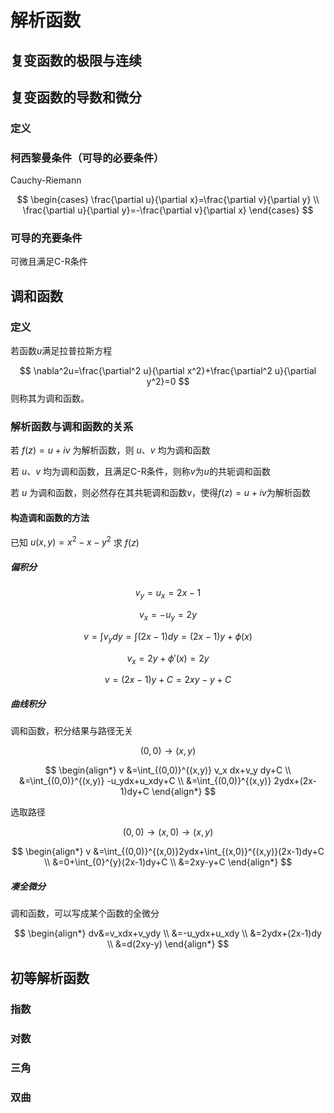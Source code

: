 # 解析函数

## 复变函数的极限与连续

## 复变函数的导数和微分

### 定义

### 柯西黎曼条件（可导的必要条件）

Cauchy-Riemann

$$
\begin{cases}
    \frac{\partial u}{\partial x}=\frac{\partial v}{\partial y} \\
    \frac{\partial u}{\partial y}=-\frac{\partial v}{\partial x}
\end{cases}
$$

### 可导的充要条件

可微且满足C-R条件

## 调和函数

### 定义
若函数$u$满足拉普拉斯方程

$$
\nabla^2u=\frac{\partial^2 u}{\partial x^2}+\frac{\partial^2 u}{\partial y^2}=0
$$
则称其为调和函数。

### 解析函数与调和函数的关系

若 $f(z)=u+iv$ 为解析函数，则 $u$、$v$ 均为调和函数


若 $u$、$v$ 均为调和函数，且满足C-R条件，则称$v$为$u$的共轭调和函数

若 $u$ 为调和函数，则必然存在其共轭调和函数$v$，使得$f(z)=u+iv$为解析函数

#### 构造调和函数的方法

已知 $u(x,y)=x^2-x-y^2$ 求 $f(z)$

##### 偏积分

$$v_y=u_x=2x-1$$

$$v_x=-u_y=2y$$

$$v=\int v_ydy=\int (2x-1)dy=(2x-1)y+\phi(x)$$

$$v_x=2y+\phi'(x)=2y$$

$$v=(2x-1)y+C=2xy-y+C$$

##### 曲线积分
调和函数，积分结果与路径无关

$$(0,0)\rightarrow(x,y)$$

$$
\begin{align*}
    v &=\int_{(0,0)}^{(x,y)} v_x dx+v_y dy+C \\
      &=\int_{(0,0)}^{(x,y)} -u_ydx+u_xdy+C \\
      &=\int_{(0,0)}^{(x,y)} 2ydx+(2x-1)dy+C
\end{align*}
$$

选取路径

$$ (0,0) \rightarrow (x,0) \rightarrow(x,y) $$

$$
\begin{align*}
    v &=\int_{(0,0)}^{(x,0)}2ydx+\int_{(x,0)}^{(x,y)}(2x-1)dy+C \\
      &=0+\int_{0}^{y}(2x-1)dy+C \\
      &=2xy-y+C
\end{align*}
$$

##### 凑全微分
调和函数，可以写成某个函数的全微分

$$
\begin{align*}
    dv&=v_xdx+v_ydy \\
    &=-u_ydx+u_xdy \\
    &=2ydx+(2x-1)dy \\
    &=d(2xy-y)
\end{align*}
$$


## 初等解析函数

### 指数

### 对数

### 三角

### 双曲